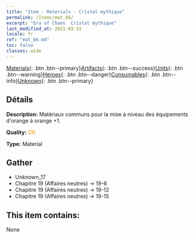 ```yaml
---
title: "Item - Materials - Cristal mythique"
permalink: /Items/mat_66/
excerpt: "Era of Chaos  Cristal mythique"
last_modified_at: 2021-03-31
locale: fr
ref: "mat_66.md"
toc: false
classes: wide
---
```

 [Materials](/fr/Items/){: .btn .btn--primary}[Artifacts](/fr/Items/Artifacts/){: .btn .btn--success}[Units](/fr/Items/Units/){: .btn .btn--warning}[Heroes](/fr/Items/Heroes/){: .btn .btn--danger}[Consumables](/fr/Items/Consumables/){: .btn .btn--info}[Unknown](/fr/Items/Unknown/){: .btn .btn--primary}

## Détails
 **Description:** Matériaux communs pour la mise à niveau des équipements d'orange à orange +1.

 **Quality:** <span style="color: #FF8C00">OK</span>

 **Type:** Material

## Gather

*    Unknown_17 
*    Chapitre 19 (Affaires neutres) -> 19-6 
*    Chapitre 19 (Affaires neutres) -> 19-12 
*    Chapitre 19 (Affaires neutres) -> 19-15 

## This item contains:

  None

